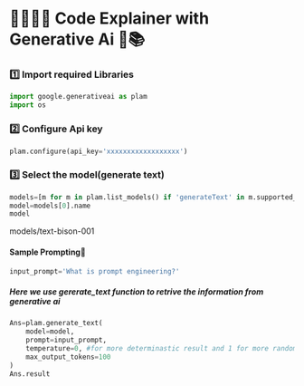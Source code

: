 # 👨‍💻👨‍🏫 Code Explainer with Generative Ai 🤖📚

### 1️⃣ Import required Libraries
``` python 
import google.generativeai as plam
import os
```
### 2️⃣ Configure Api key
``` python 
plam.configure(api_key='xxxxxxxxxxxxxxxxxx')
```

### 3️⃣ Select the model(generate text)
```python
models=[m for m in plam.list_models() if 'generateText' in m.supported_generation_methods]
model=models[0].name
model
```
models/text-bison-001

#### Sample Prompting🧪
``` python
input_prompt='What is prompt engineering?'
```

##### Here we use gererate_text function to retrive the information from generative ai
``` python 
Ans=plam.generate_text(
    model=model,
    prompt=input_prompt,
    temperature=0, #for more determinastic result and 1 for more randomness result
    max_output_tokens=100
)
Ans.result
```

